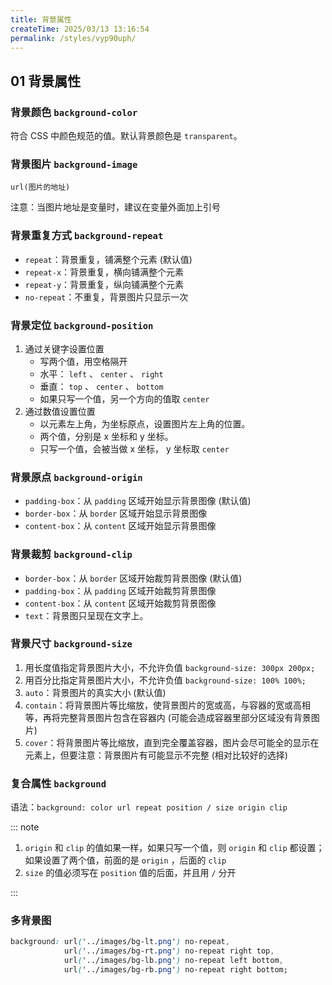 ```yaml
---
title: 背景属性
createTime: 2025/03/13 13:16:54
permalink: /styles/vyp90uph/
---
```


## 01 背景属性

### 背景颜色 `background-color`

符合 CSS 中颜色规范的值。默认背景颜色是 `transparent`。

### 背景图片 `background-image`

`url(图片的地址)`

注意：当图片地址是变量时，建议在变量外面加上引号

### 背景重复方式 `background-repeat`

- `repeat`：背景重复，铺满整个元素 (默认值)
- `repeat-x`：背景重复，横向铺满整个元素
- `repeat-y`：背景重复，纵向铺满整个元素
- `no-repeat`：不重复，背景图片只显示一次

### 背景定位 `background-position`

1. 通过关键字设置位置
   - 写两个值，用空格隔开
   - 水平： `left` 、 `center` 、 `right`
   - 垂直： `top` 、 `center` 、 `bottom`
   - 如果只写一个值，另一个方向的值取 `center`
2. 通过数值设置位置
   - 以元素左上角，为坐标原点，设置图片左上角的位置。
   - 两个值，分别是 x 坐标和 y 坐标。
   - 只写一个值，会被当做 x 坐标， y 坐标取 `center`

### 背景原点 `background-origin`

- `padding-box`：从 `padding` 区域开始显示背景图像 (默认值)
- `border-box`：从 `border` 区域开始显示背景图像
- `content-box`：从 `content` 区域开始显示背景图像

### 背景裁剪 `background-clip`

- `border-box`：从 `border` 区域开始裁剪背景图像 (默认值)
- `padding-box`：从 `padding` 区域开始裁剪背景图像
- `content-box`：从 `content` 区域开始裁剪背景图像
- `text`：背景图只呈现在文字上。

### 背景尺寸 `background-size`

1. 用长度值指定背景图片大小，不允许负值 `background-size: 300px 200px;`
2. 用百分比指定背景图片大小，不允许负值 `background-size: 100% 100%;`
3. `auto`：背景图片的真实大小 (默认值)
4. `contain`：将背景图片等比缩放，使背景图片的宽或高，与容器的宽或高相等，再将完整背景图片包含在容器内 (可能会造成容器里部分区域没有背景图片)
5. `cover`：将背景图片等比缩放，直到完全覆盖容器，图片会尽可能全的显示在元素上，但要注意：背景图片有可能显示不完整 (相对比较好的选择)

### 复合属性 `background`

语法：`background: color url repeat position / size origin clip`

::: note

1. `origin` 和 `clip` 的值如果一样，如果只写一个值，则 `origin` 和 `clip` 都设置；如果设置了两个值，前面的是 `origin` ，后面的 `clip`
2. `size` 的值必须写在 `position` 值的后面，并且用 `/` 分开

:::

### 多背景图

```css
background: url('../images/bg-lt.png') no-repeat,
            url('../images/bg-rt.png') no-repeat right top,
            url('../images/bg-lb.png') no-repeat left bottom,
            url('../images/bg-rb.png') no-repeat right bottom;
```
